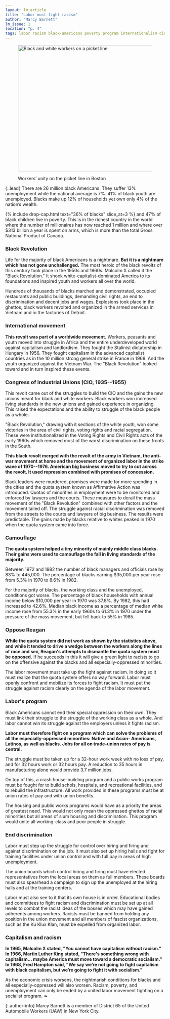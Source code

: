```yaml
---
layout: lm_article
title: "Labor must fight racism"
author: "Marcy Barnett"
lm_issue: 1
location: "p. 4"
tags: labor racism black-americans poverty program internationalism cio reagan work-week black-liberation unemployment affirmative-action civil-rights-movement history jobs public-works union-democracy strategy
---
```


<figure>
  <img alt="Black and white workers on a picket line" src="workers-unity.jpg" width="576" height="399">
  <figcaption><p>Workers’ unity on the picket line in Boston</p></figcaption>
</figure>

{:.lead}
There are 26 million
black Americans. They
suffer 13% unemployment
while the national average
is 7%. 41% of black youth
are unemployed. Blacks
make up 12% of households
yet own only 4% of
the nation’s wealth.

{% include drop-cap.html text="36% of blacks" slice_at=3 %}
and 47% of black
children live in poverty. This is in
the richest country in the world
where the number of millionaires
has now reached 1 million and
where over $313 billion a year is
spent on arms, which is more than
the total Gross National Product of
Canada.

### Black Revolution

Life for the majority of black
Americans is a nightmare. **But it is
a nightmare which has not gone
unchallenged.** The most heroic of the
black revolts of this century took
place in the 1950s and 1960s.
Malcolm X called it the "Black
Revolution." It shook white-capitalist-dominated
America to its foundations and inspired youth and workers all over the world.

Hundreds of thousands of blacks
marched and demonstrated,
occupied restaurants and public
buildings, demanding civil rights,
an end to discrimination and decent
jobs and wages. Explosions took
place in the ghettos, black workers
revolted and organized in the armed
services in Vietnam and in the
factories of Detroit.

### International movement

**This revolt was part of a worldwide
movement.** Workers, peasants
and youth moved into struggle in
Africa and the entire underdeveloped world against
capitalism and landlordism. They
fought the Stalinist dictatorship in
Hungary in 1956. They fought
capitalism in the advanced
capitalist countries as in the 10
million strong general strike in
France in 1968. And the youth
organized against the Vietnam
War. The "Black Revolution" looked
toward and in turn inspired
these events.

### Congress of Industrial Unions (<abbr>CIO</abbr>, 1935--1955)

This revolt came out of the struggles
to build the <abbr>CIO</abbr> and the gains
the new unions meant for black and
white workers. Black workers won
increased living standards in the
new unions and gained experience
in organizing. This raised the
expectations and the ability to
struggle of the black people as a whole.

"Black Revolution," drawing with it
sections of the white youth, won
some victories in the area of civil
rights, voting rights and racial
segregation. These were institutionalized
in the Voting Rights and
Civil Rights acts of the early 1960s
which removed most of the worst
discrimination on these fronts in
the South.

**This black revolt merged with the
revolt of the army in Vietnam, the
anti-war movement at home and the
movement of organized labor in the
strike wave of 1970--1976. American
big business moved to try to cut
across the revolt. It used repression
combined with promises of
concession.**

Black leaders were murdered,
promises were made for more spending
in the cities and the quota
system known as Affirmative Action
was introduced. Quotas of
minorities in employment were to
be monitored and enforced by
lawyers and the courts. These
measures to derail the mass movement
of the "Black Revolution"
combined with other factors and
the movement tailed off. The struggle
against racial discrimination
was removed from the streets to
the courts and lawyers of big
business. The results were predictable.
The gains made by blacks
relative to whites peaked in 1970
when the quota system came into
force.

### Camouflage

**The quota system helped a tiny
minority of mainly middle class
blacks. Their gains were used to
camouflage the fall in living standards 
of the majority.**

Between 1972 and 1982 the
number of black managers and
officials rose by 83% to 445,000. The
percentage of blacks earning
$35,000 per year rose from 5.3% in
1970 to 8.6% in 1982.

For the majority of blacks, the
working class and the unemployed,
conditions got worse. The percentage
of black households with annual income
below $10,000 per year in 1970 was 37.8%.
By 1982, this had increased to 42.6%.
Median black income as a percentage of median white income
rose from 55.3% in the early 1960s to 61.3% in 1970
under the pressure of the mass movement, but fell back to 55% in 1985.

### Oppose Reagan

**While the quota system did not work as shown by the statistics above,
and while it tended to drive a wedge between the workers along the lines of race and sex,
Reagan's attempts to dismantle the quota system must be opposed.**
If he succeeds in this it will give a green light to racists to go on the offensive against the blacks
and all especially-oppressed minorities.

The labor movement must take up the fight against racism.
In doing so it must realize that the quota system offers no way forward.
Labor must openly confront and mobilize its forces to fight racism.
It must put the struggle against racism clearly on the agenda of the labor movement.

### Labor's program

Black Americans cannot end their special oppression on their own.
They must link their struggle to the struggle of the working class as a whole.
And labor cannot win its struggle against the employers unless it fights racism.

**Labor must therefore fight on a program which can solve the problems of
all the especially-oppressed minorities: Native and Asian- Americans, Latinos, as well as blacks.
Jobs for all on trade-union rates of pay is central.**

The struggle must be taken up for a 32-hour work week with no loss of pay, and for 32 hours work or 32 hours pay.
A reduction to 35 hours in manufacturing alone would provide 3.7 million jobs.

On top of this, a crash house-building program and a public works program
must be fought for to build schols, hospitals, and recreational facilities, and to rebuild the infrastructure.
All work provided in these programs must be at union rates of pay and with union benefits.

The housing and public works programs would have as a priority the areas of greatest need.
This would not only mean the oppressed
ghettos of racial minorities but all
areas of slum housing and discrimination.
This program would unite all working-class and poor people in struggle.

### End discrimination

Labor must step up the struggle for control over hiring and firing and against discrimination on the job.
It must also set up hiring halls and fight for training facilities
under union control and with full pay in areas of high unemployment.

The union boards which control
hiring and firing must have elected
representatives from the local
areas on them as full members.
These boards must also spearhead a campaign to sign up the unemployed
at the hiring halls and at the training centers.

Labor must also see to it that its own house is in order.
Educational bodies and committees to fight racism and discrimination must be set up
at all levels to combat the racist ideas of the bosses which may have gained adherents among workers.
Racists must be banned from holding any position in the union movement
and all members of fascist organizations, such as the Ku Klux Klan, must be expelled from organized labor.

### Capitalism and racism

**In 1965, Malcolm X stated, "You cannot have capitalism without racism."
In 1966, Martin Luther King stated, "There's something wrong with capitalism...
maybe America must move toward a democratic socialism."
In 1968, Fred Hampton said, "We say we’re not going to fight capitalism with black capitalism, but we’re going to fight it with socialism."**

As the economic crisis worsens, the nightmarish conditions for blacks and all especially-oppressed will also worsen.
Racism, poverty, and unemployment can only be ended by a united labor movement fighting on a socialist program.&nbsp;❧

{:.author-info}
Marcy Barnett is a member of District 65 of the United Automobile Workers (<abbr>UAW</abbr>) in New York City.